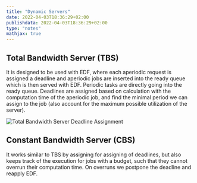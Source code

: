 ```yaml
---
title: "Dynamic Servers"
date: 2022-04-03T18:36:29+02:00
publishdata: 2022-04-03T18:36:29+02:00
type: "notes"
mathjax: true
---
```


## Total Bandwidth Server (TBS)

It is designed to be used with EDF, where each aperiodic request is assigned a deadline and aperiodic jobs are inserted into the ready queue which is then served with EDF. Periodic tasks are directly going into the ready queue. Deadlines are assigned based on calculation with the computation time of the aperiodic job, and find the minimal period we can assign to the job (also account for the maximum possible utilization of the server). 

![Total Bandwidth Server Deadline Assignment](/images/IN4343/tbs_deadline.png)

## Constant Bandwidth Server (CBS)

It works similar to TBS by assigning for assigning of deadlines, but also keeps track of the execution for jobs with a budget, such that they cannot overrun their computation time. On overruns we postpone the deadline and reapply EDF.

